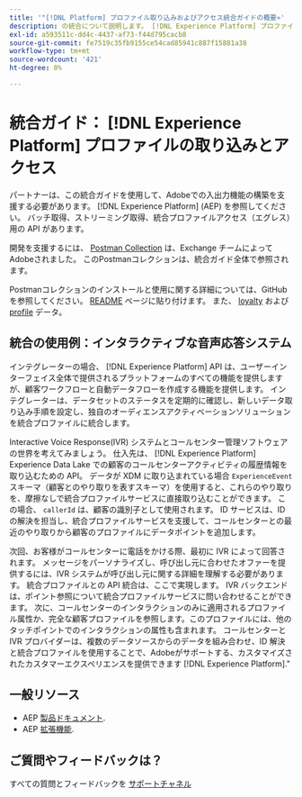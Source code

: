 ```yaml
---
title: '"[!DNL Platform] プロファイル取り込みおよびアクセス統合ガイドの概要»'
description: の統合について説明します。 [!DNL Experience Platform] プロファイルの取り込みとアクセス。
exl-id: a593511c-dd4c-4437-af73-f44d795cacb8
source-git-commit: fe7519c35fb9155ce54cad85941c887f15881a38
workflow-type: tm+mt
source-wordcount: '421'
ht-degree: 0%

---
```


# 統合ガイド： [!DNL Experience Platform] プロファイルの取り込みとアクセス

パートナーは、この統合ガイドを使用して、Adobeでの入出力機能の構築を支援する必要があります。 [!DNL Experience Platform] (AEP) を参照してください。 バッチ取得、ストリーミング取得、統合プロファイルアクセス（エグレス）用の API があります。

開発を支援するには、 [Postman Collection](https://github.com/Adobe-Marketing-Cloud/exchange-aep-profile-integration-postman) は、Exchange チームによってAdobeされました。 このPostmanコレクションは、統合ガイド全体で参照されます。

Postmanコレクションのインストールと使用に関する詳細については、GitHub を参照してください。 [README](https://github.com/Adobe-Marketing-Cloud/exchange-aep-profile-integration-postman/blob/master/README.md) ページに貼り付けます。 また、 [loyalty](https://github.com/Adobe-Marketing-Cloud/exchange-aep-profile-integration-postman/blob/master/AEP%20loyalty%20events.json) および [profile](https://github.com/Adobe-Marketing-Cloud/exchange-aep-profile-integration-postman/blob/master/AEP%20loyalty%20profiles.json) データ。

## 統合の使用例：インタラクティブな音声応答システム

インテグレーターの場合、 [!DNL Experience Platform] API は、ユーザーインターフェイス全体で提供されるプラットフォームのすべての機能を提供しますが、顧客ワークフローと自動データフローを作成する機能を提供します。 インテグレーターは、データセットのステータスを定期的に確認し、新しいデータ取り込み手順を設定し、独自のオーディエンスアクティベーションソリューションを統合プロファイルに統合します。

Interactive Voice Response(IVR) システムとコールセンター管理ソフトウェアの世界を考えてみましょう。 仕入先は、 [!DNL Experience Platform] Experience Data Lake での顧客のコールセンターアクティビティの履歴情報を取り込むための API。 データが XDM に取り込まれている場合 `ExperienceEvent` スキーマ（顧客とのやり取りを表すスキーマ）を使用すると、これらのやり取りを、摩擦なしで統合プロファイルサービスに直接取り込むことができます。 この場合、 `callerId` は、顧客の識別子として使用されます。 ID サービスは、ID の解決を担当し、統合プロファイルサービスを支援して、コールセンターとの最近のやり取りから顧客のプロファイルにデータポイントを追加します。

次回、お客様がコールセンターに電話をかける際、最初に IVR によって回答されます。 メッセージをパーソナライズし、呼び出し元に合わせたオファーを提供するには、IVR システムが呼び出し元に関する詳細を理解する必要があります。 統合プロファイルとの API 統合は、ここで実現します。 IVR バックエンドは、ポイント参照について統合プロファイルサービスに問い合わせることができます。 次に、コールセンターのインタラクションのみに適用されるプロファイル属性か、完全な顧客プロファイルを参照します。このプロファイルには、他のタッチポイントでのインタラクションの属性も含まれます。 コールセンターと IVR プロバイダーは、複数のデータソースからのデータを組み合わせ、ID 解決と統合プロファイルを使用することで、Adobeがサポートする、カスタマイズされたカスタマーエクスペリエンスを提供できます [!DNL Experience Platform].&quot;

## 一般リソース

* AEP [製品ドキュメント](https://docs.adobe.com/content/help/ja-JP/experience-platform/landing/documentation/overview.html).
* AEP [拡張機能](https://www.adobe.com/insights/experience-platform-api-extensibility.html).

## ご質問やフィードバックは？

すべての質問とフィードバックを [サポートチャネル](https://adobeexchangeec.zendesk.com/hc/ja-jp/requests/new)
